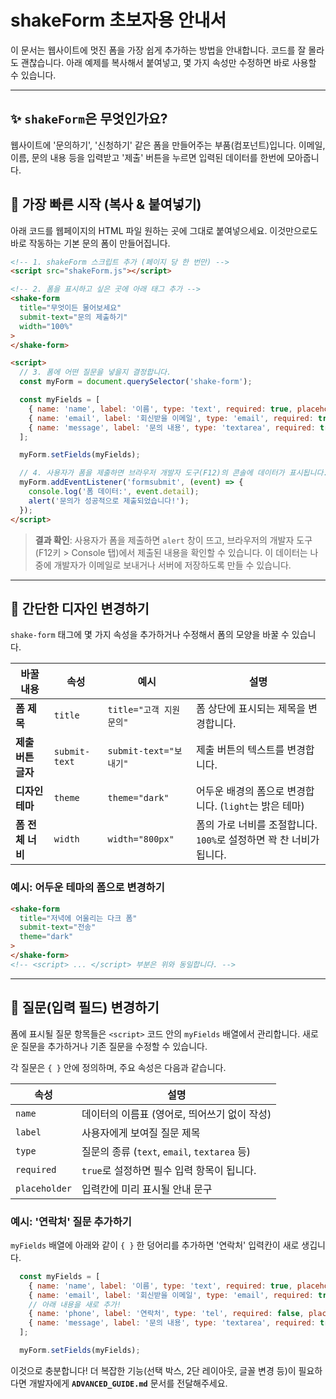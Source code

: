 # shakeForm 초보자용 안내서

이 문서는 웹사이트에 멋진 폼을 가장 쉽게 추가하는 방법을 안내합니다. 코드를 잘 몰라도 괜찮습니다. 아래 예제를 복사해서 붙여넣고, 몇 가지 속성만 수정하면 바로 사용할 수 있습니다.

---

## ✨ `shakeForm`은 무엇인가요?

웹사이트에 '문의하기', '신청하기' 같은 폼을 만들어주는 부품(컴포넌트)입니다. 이메일, 이름, 문의 내용 등을 입력받고 '제출' 버튼을 누르면 입력된 데이터를 한번에 모아줍니다.

## 🚀 가장 빠른 시작 (복사 & 붙여넣기)

아래 코드를 웹페이지의 HTML 파일 원하는 곳에 그대로 붙여넣으세요. 이것만으로도 바로 작동하는 기본 문의 폼이 만들어집니다.

```html
<!-- 1. shakeForm 스크립트 추가 (페이지 당 한 번만) -->
<script src="shakeForm.js"></script>

<!-- 2. 폼을 표시하고 싶은 곳에 아래 태그 추가 -->
<shake-form
  title="무엇이든 물어보세요"
  submit-text="문의 제출하기"
  width="100%"
>
</shake-form>

<script>
  // 3. 폼에 어떤 질문을 넣을지 결정합니다.
  const myForm = document.querySelector('shake-form');

  const myFields = [
    { name: 'name', label: '이름', type: 'text', required: true, placeholder: '이름을 입력하세요' },
    { name: 'email', label: '회신받을 이메일', type: 'email', required: true, placeholder: 'email@example.com' },
    { name: 'message', label: '문의 내용', type: 'textarea', required: true, placeholder: '여기에 문의 내용을 자유롭게 작성해주세요.' }
  ];

  myForm.setFields(myFields);

  // 4. 사용자가 폼을 제출하면 브라우저 개발자 도구(F12)의 콘솔에 데이터가 표시됩니다.
  myForm.addEventListener('formsubmit', (event) => {
    console.log('폼 데이터:', event.detail);
    alert('문의가 성공적으로 제출되었습니다!');
  });
</script>
```

> **결과 확인**: 사용자가 폼을 제출하면 `alert` 창이 뜨고, 브라우저의 개발자 도구(F12키 > Console 탭)에서 제출된 내용을 확인할 수 있습니다. 이 데이터는 나중에 개발자가 이메일로 보내거나 서버에 저장하도록 만들 수 있습니다.

---

## 🎨 간단한 디자인 변경하기

`shake-form` 태그에 몇 가지 속성을 추가하거나 수정해서 폼의 모양을 바꿀 수 있습니다.

| 바꿀 내용 | 속성 | 예시 | 설명 |
|---|---|---|---|
| **폼 제목** | `title` | `title="고객 지원 문의"` | 폼 상단에 표시되는 제목을 변경합니다. |
| **제출 버튼 글자** | `submit-text` | `submit-text="보내기"` | 제출 버튼의 텍스트를 변경합니다. |
| **디자인 테마** | `theme` | `theme="dark"` | 어두운 배경의 폼으로 변경합니다. (`light`는 밝은 테마) |
| **폼 전체 너비** | `width` | `width="800px"` | 폼의 가로 너비를 조절합니다. `100%`로 설정하면 꽉 찬 너비가 됩니다. |

### 예시: 어두운 테마의 폼으로 변경하기

```html
<shake-form
  title="저녁에 어울리는 다크 폼"
  submit-text="전송"
  theme="dark"
>
</shake-form>
<!-- <script> ... </script> 부분은 위와 동일합니다. -->
```

---

## 📝 질문(입력 필드) 변경하기

폼에 표시될 질문 항목들은 `<script>` 코드 안의 `myFields` 배열에서 관리합니다. 새로운 질문을 추가하거나 기존 질문을 수정할 수 있습니다.

각 질문은 `{ }` 안에 정의하며, 주요 속성은 다음과 같습니다.

| 속성 | 설명 |
|---|---|
| `name` | 데이터의 이름표 (영어로, 띄어쓰기 없이 작성) |
| `label` | 사용자에게 보여질 질문 제목 |
| `type` | 질문의 종류 (`text`, `email`, `textarea` 등) |
| `required` | `true`로 설정하면 필수 입력 항목이 됩니다. |
| `placeholder` | 입력칸에 미리 표시될 안내 문구 |

### 예시: '연락처' 질문 추가하기

`myFields` 배열에 아래와 같이 `{ }` 한 덩어리를 추가하면 '연락처' 입력칸이 새로 생깁니다.

```javascript
  const myFields = [
    { name: 'name', label: '이름', type: 'text', required: true, placeholder: '이름을 입력하세요' },
    { name: 'email', label: '회신받을 이메일', type: 'email', required: true, placeholder: 'email@example.com' },
    // 아래 내용을 새로 추가!
    { name: 'phone', label: '연락처', type: 'tel', required: false, placeholder: '010-1234-5678' },
    { name: 'message', label: '문의 내용', type: 'textarea', required: true, placeholder: '여기에 문의 내용을 자유롭게 작성해주세요.' }
  ];

  myForm.setFields(myFields);
```

이것으로 충분합니다! 더 복잡한 기능(선택 박스, 2단 레이아웃, 글꼴 변경 등)이 필요하다면 개발자에게 **`ADVANCED_GUIDE.md`** 문서를 전달해주세요.
